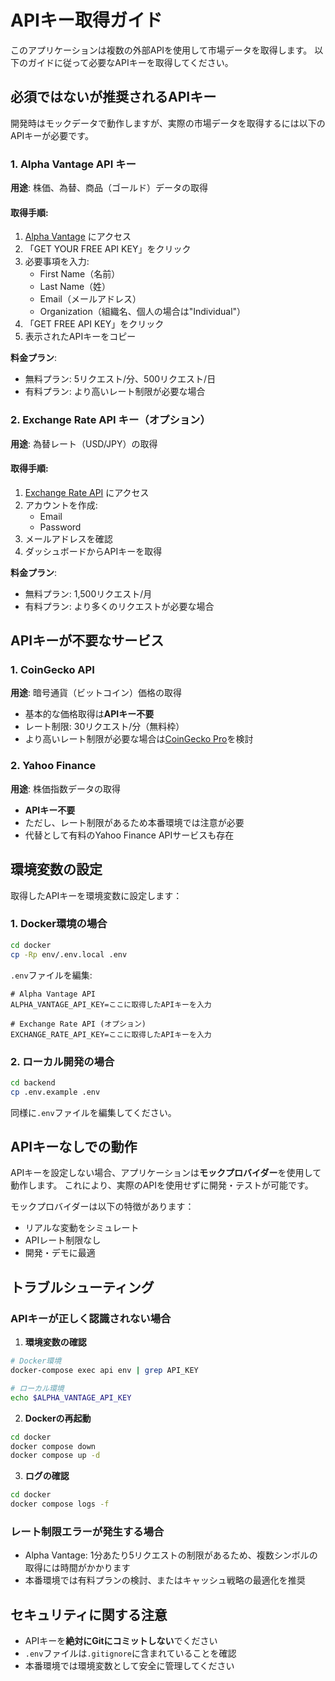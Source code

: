 # APIキー取得ガイド

このアプリケーションは複数の外部APIを使用して市場データを取得します。
以下のガイドに従って必要なAPIキーを取得してください。

## 必須ではないが推奨されるAPIキー

開発時はモックデータで動作しますが、実際の市場データを取得するには以下のAPIキーが必要です。

### 1. Alpha Vantage API キー

**用途**: 株価、為替、商品（ゴールド）データの取得

#### 取得手順:
1. [Alpha Vantage](https://www.alphavantage.co/) にアクセス
2. 「GET YOUR FREE API KEY」をクリック
3. 必要事項を入力:
   - First Name（名前）
   - Last Name（姓）
   - Email（メールアドレス）
   - Organization（組織名、個人の場合は"Individual"）
4. 「GET FREE API KEY」をクリック
5. 表示されたAPIキーをコピー

**料金プラン**:
- 無料プラン: 5リクエスト/分、500リクエスト/日
- 有料プラン: より高いレート制限が必要な場合

### 2. Exchange Rate API キー（オプション）

**用途**: 為替レート（USD/JPY）の取得

#### 取得手順:
1. [Exchange Rate API](https://app.exchangerate-api.com/sign-up) にアクセス
2. アカウントを作成:
   - Email
   - Password
3. メールアドレスを確認
4. ダッシュボードからAPIキーを取得

**料金プラン**:
- 無料プラン: 1,500リクエスト/月
- 有料プラン: より多くのリクエストが必要な場合

## APIキーが不要なサービス

### 1. CoinGecko API

**用途**: 暗号通貨（ビットコイン）価格の取得

- 基本的な価格取得は**APIキー不要**
- レート制限: 30リクエスト/分（無料枠）
- より高いレート制限が必要な場合は[CoinGecko Pro](https://www.coingecko.com/en/api/pricing)を検討

### 2. Yahoo Finance

**用途**: 株価指数データの取得

- **APIキー不要**
- ただし、レート制限があるため本番環境では注意が必要
- 代替として有料のYahoo Finance APIサービスも存在

## 環境変数の設定

取得したAPIキーを環境変数に設定します：

### 1. Docker環境の場合
```bash
cd docker
cp -Rp env/.env.local .env
```

`.env`ファイルを編集:
```env
# Alpha Vantage API
ALPHA_VANTAGE_API_KEY=ここに取得したAPIキーを入力

# Exchange Rate API (オプション)
EXCHANGE_RATE_API_KEY=ここに取得したAPIキーを入力
```

### 2. ローカル開発の場合
```bash
cd backend
cp .env.example .env
```

同様に`.env`ファイルを編集してください。

## APIキーなしでの動作

APIキーを設定しない場合、アプリケーションは**モックプロバイダー**を使用して動作します。
これにより、実際のAPIを使用せずに開発・テストが可能です。

モックプロバイダーは以下の特徴があります：
- リアルな変動をシミュレート
- APIレート制限なし
- 開発・デモに最適

## トラブルシューティング

### APIキーが正しく認識されない場合

1. **環境変数の確認**
```bash
# Docker環境
docker-compose exec api env | grep API_KEY

# ローカル環境
echo $ALPHA_VANTAGE_API_KEY
```

2. **Dockerの再起動**
```bash
cd docker
docker compose down
docker compose up -d
```

3. **ログの確認**
```bash
cd docker
docker compose logs -f
```

### レート制限エラーが発生する場合

- Alpha Vantage: 1分あたり5リクエストの制限があるため、複数シンボルの取得には時間がかかります
- 本番環境では有料プランの検討、またはキャッシュ戦略の最適化を推奨

## セキュリティに関する注意

- APIキーを**絶対にGitにコミットしない**でください
- `.env`ファイルは`.gitignore`に含まれていることを確認
- 本番環境では環境変数として安全に管理してください